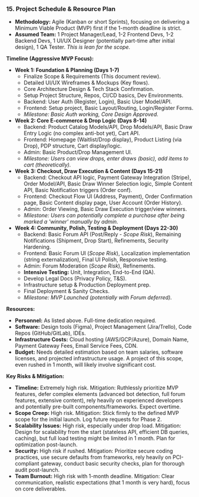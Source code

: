 
### 15. Project Schedule & Resource Plan

*   **Methodology:** Agile (Kanban or short Sprints), focusing on delivering a Minimum Viable Product (MVP) first if the 1-month deadline is strict.
*   **Assumed Team:** 1 Project Manager/Lead, 1-2 Frontend Devs, 1-2 Backend Devs, 1 UI/UX Designer (potentially part-time after initial design), 1 QA Tester. *This is lean for the scope.*

**Timeline (Aggressive MVP Focus):**

*   **Week 1: Foundation & Planning (Days 1-7)**
    *   Finalize Scope & Requirements (This document review).
    *   Detailed UI/UX Wireframes & Mockups (Key flows).
    *   Core Architecture Design & Tech Stack Confirmation.
    *   Setup Project Structure, Repos, CI/CD basics, Dev Environments.
    *   Backend: User Auth (Register, Login), Basic User Model/API.
    *   Frontend: Setup project, Basic Layout/Routing, Login/Register Forms.
    *   *Milestone: Basic Auth working, Core Design Approved.*
*   **Week 2: Core E-commerce & Drop Logic (Days 8-14)**
    *   Backend: Product Catalog Models/API, Drop Models/API, Basic Draw Entry Logic (no complex anti-bot yet), Cart API.
    *   Frontend: Homepage (Waitlist/Drop display), Product Listing (via Drop), PDP structure, Cart display/logic.
    *   Admin: Basic Product/Drop Management UI.
    *   *Milestone: Users can view drops, enter draws (basic), add items to cart (theoretically).*
*   **Week 3: Checkout, Draw Execution & Content (Days 15-21)**
    *   Backend: Checkout API logic, Payment Gateway Integration (Stripe), Order Model/API, Basic Draw Winner Selection logic, Simple Content API, Basic Notification triggers (Order conf).
    *   Frontend: Checkout Flow UI (Address, Payment), Order Confirmation page, Basic Content display page, User Account (Order History).
    *   Admin: Order Viewing, Basic Draw Execution trigger/view winners.
    *   *Milestone: Users can potentially complete a purchase after being marked a 'winner' manually by admin.*
*   **Week 4: Community, Polish, Testing & Deployment (Days 22-30)**
    *   Backend: Basic Forum API (Post/Reply - *Scope Risk*), Remaining Notifications (Shipment, Drop Start), Refinements, Security Hardening.
    *   Frontend: Basic Forum UI (*Scope Risk*), Localization implementation (string externalization), Final UI Polish, Responsive testing.
    *   Admin: Forum Moderation (*Scope Risk*), Refinements.
    *   **Intensive Testing:** Unit, Integration, End-to-End (QA).
    *   Develop Legal Docs (Privacy Policy, T&S).
    *   Infrastructure setup & Production Deployment prep.
    *   Final Deployment & Sanity Checks.
    *   *Milestone: MVP Launched (potentially with Forum deferred).*

**Resources:**

*   **Personnel:** As listed above. Full-time dedication required.
*   **Software:** Design tools (Figma), Project Management (Jira/Trello), Code Repos (GitHub/GitLab), IDEs.
*   **Infrastructure Costs:** Cloud hosting (AWS/GCP/Azure), Domain Name, Payment Gateway Fees, Email Service Fees, CDN.
*   **Budget:** Needs detailed estimation based on team salaries, software licenses, and projected infrastructure usage. A project of this scope, even rushed in 1 month, will likely involve significant cost.

**Key Risks & Mitigation:**

*   **Timeline:** Extremely high risk. Mitigation: Ruthlessly prioritize MVP features, defer complex elements (advanced bot detection, full forum features, extensive content), rely heavily on experienced developers and potentially pre-built components/frameworks. Expect overtime.
*   **Scope Creep:** High risk. Mitigation: Stick firmly to the defined MVP scope for the initial launch. Log future requests for Phase 2.
*   **Scalability Issues:** High risk, especially under drop load. Mitigation: Design for scalability from the start (stateless API, efficient DB queries, caching), but full load testing might be limited in 1 month. Plan for optimization post-launch.
*   **Security:** High risk if rushed. Mitigation: Prioritize secure coding practices, use secure defaults from frameworks, rely heavily on PCI-compliant gateway, conduct basic security checks, plan for thorough audit post-launch.
*   **Team Burnout:** High risk with 1-month deadline. Mitigation: Clear communication, realistic expectations (that 1 month is very hard), focus on core deliverables.